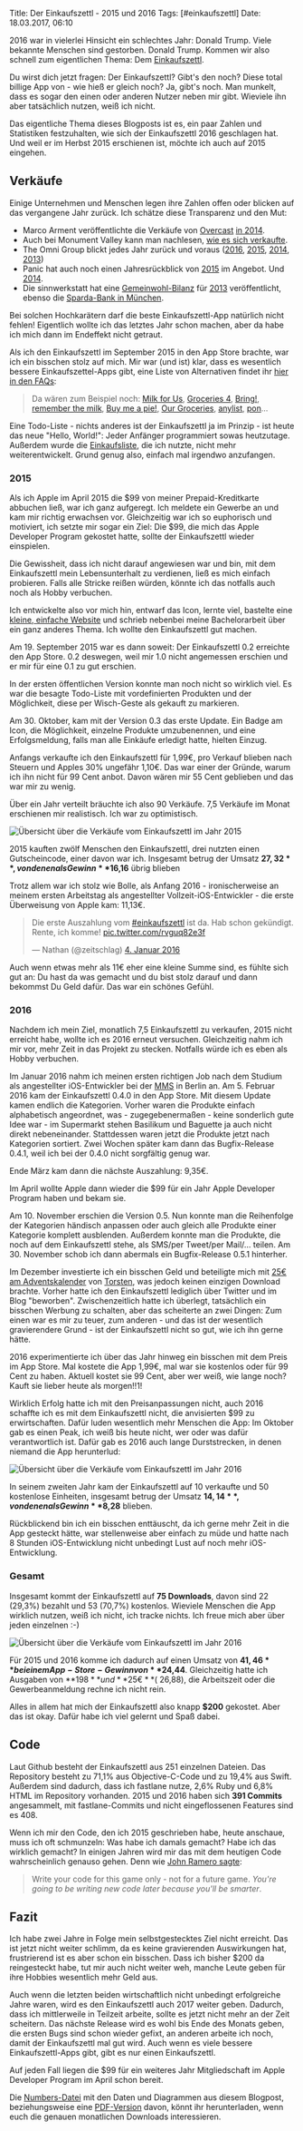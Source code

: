Title: Der Einkaufszettl - 2015 und 2016
Tags: [#einkaufszettl]
Date: 18.03.2017, 06:10

2016 war in vielerlei Hinsicht ein schlechtes Jahr: Donald Trump. Viele bekannte Menschen sind gestorben. Donald Trump. Kommen wir also schnell zum eigentlichen Thema: Dem [Einkaufszettl](https://bullenscheisse.de/einkaufszettl/).

Du wirst dich jetzt fragen: Der Einkaufszettl? Gibt's den noch? Diese total billige App von - wie hieß er gleich noch? Ja, gibt's noch. Man munkelt, dass es sogar den einen oder anderen Nutzer neben mir gibt. Wieviele ihn aber tatsächlich nutzen, weiß ich nicht.

Das eigentliche Thema dieses Blogposts ist es, ein paar Zahlen und Statistiken festzuhalten, wie sich der Einkaufszettl 2016 geschlagen hat. Und weil er im Herbst 2015 erschienen ist, möchte ich auch auf 2015 eingehen.

## Verkäufe

Einige Unternehmen und Menschen legen ihre Zahlen offen oder blicken auf das vergangene Jahr zurück. Ich schätze diese Transparenz und den Mut:

- Marco Arment veröffentlichte die Verkäufe von [Overcast](https://overcast.fm/) [in 2014](https://marco.org/2015/01/15/overcast-sales-numbers). 
- Auch bei Monument Valley kann man nachlesen, [wie es sich verkaufte](http://blog.monumentvalleygame.com/blog/2015/1/15/monument-valley-in-numbers).
- The Omni Group blickt jedes Jahr zurück und voraus ([2016](https://www.omnigroup.com/blog/looking-back-looking-ahead-2017-edition), [2015](https://www.omnigroup.com/blog/looking-back-looking-ahead-2016-edition), [2014](https://www.omnigroup.com/blog/a-review-of-the-omni-groups-2014-and-our-plans-for-2015), [2013](https://www.omnigroup.com/blog/looking-back-at-2013-and-ahead-to-2014))
- Panic hat auch noch einen Jahresrückblick von [2015](https://panic.com/blog/the-2015-panic-report/) im Angebot. Und [2014](https://panic.com/blog/the-2014-panic-report/).
- Die sinnwerkstatt hat eine [Gemeinwohl-Bilanz](https://www.ecogood.org) für [2013](https://sinnwerkstatt.com/gemeinwohl-2013/) veröffentlicht, ebenso die [Sparda-Bank in München](https://www.sparda-m.de/pdf/sparda-m/gemeinwohlbericht_2013_2014.pdf).

Bei solchen Hochkarätern darf die beste Einkaufszettl-App natürlich nicht fehlen! Eigentlich wollte ich das letztes Jahr schon machen, aber da habe ich mich dann im Endeffekt nicht getraut.

Als ich den Einkaufszettl im September 2015 in den App Store brachte, war ich ein bisschen stolz auf mich. Mir war (und ist) klar, dass es wesentlich bessere Einkaufszettel-Apps gibt, eine Liste von Alternativen findet ihr [hier in den FAQs](https://bullenscheisse.de/einkaufszettl/):

> Da wären zum Beispiel noch: [Milk for Us](http://www.milkforus.com/de/), [Groceries 4](https://itunes.apple.com/de/app/groceries-4/id707587897?l=en&mt=8), [Bring!](https://getbring.com/#!/app), [remember the milk](https://www.rememberthemilk.com/), [Buy me a pie!](https://buymeapie.com/de), [Our Groceries](https://www.ourgroceries.com/overview), [anylist](https://www.anylistapp.com/), [pon](http://app.ponlist.de/)...

Eine Todo-Liste - nichts anderes ist der Einkaufszettl ja im Prinzip - ist heute das neue "Hello, World!": Jeder Anfänger programmiert sowas heutzutage. Außerdem wurde die [Einkaufsliste](https://itunes.apple.com/de/app/groceries-4/id707587897?l=en&mt=8), die ich nutzte, nicht mehr weiterentwickelt. Grund genug also, einfach mal irgendwo anzufangen.

### 2015

Als ich Apple im April 2015 die $99 von meiner Prepaid-Kreditkarte abbuchen ließ, war ich ganz aufgeregt. Ich meldete ein Gewerbe an und kam mir richtig erwachsen vor. Gleichzeitig war ich so euphorisch und motiviert, ich setzte mir sogar ein Ziel: Die $99, die mich das Apple Developer Program gekostet hatte, sollte der Einkaufszettl wieder einspielen.

Die Gewissheit, dass ich nicht darauf angewiesen war und bin, mit dem Einkaufszettl mein Lebensunterhalt zu verdienen, ließ es mich einfach probieren. Falls alle Stricke reißen würden, könnte ich das notfalls auch noch als Hobby verbuchen.

Ich entwickelte also vor mich hin, entwarf das Icon, lernte viel, bastelte eine [kleine, einfache Website](https://bullenscheisse.de/einkaufszettl/) und schrieb nebenbei meine Bachelorarbeit über ein ganz anderes Thema. Ich wollte den Einkaufszettl gut machen.

Am 19. September 2015 war es dann soweit: Der Einkaufszettl 0.2 erreichte den App Store. 0.2 deswegen, weil mir 1.0 nicht angemessen erschien und er mir für eine 0.1 zu gut erschien.

In der ersten öffentlichen Version konnte man noch nicht so wirklich viel. Es war die besagte Todo-Liste mit vordefinierten Produkten und der Möglichkeit, diese per Wisch-Geste als gekauft zu markieren.

Am 30. Oktober, kam mit der Version 0.3 das erste Update. Ein Badge am Icon, die Möglichkeit, einzelne Produkte umzubenennen, und eine Erfolgsmeldung, falls man alle Einkäufe erledigt hatte, hielten Einzug.

Anfangs verkaufte ich den Einkaufszettl für 1,99€, pro Verkauf blieben nach Steuern und Apples 30% ungefähr 1,10€. Das war einer der Gründe, warum ich ihn nicht für 99 Cent anbot. Davon wären mir 55 Cent geblieben und das war mir zu wenig.

Über ein Jahr verteilt bräuchte ich also 90 Verkäufe. 7,5 Verkäufe im Monat erschienen mir realistisch. Ich war zu optimistisch.

![Übersicht über die Verkäufe vom Einkaufszettl im Jahr 2015](/img/IMG_125_Einkaufszettl_2015.png)

2015 kauften zwölf Menschen den Einkaufszettl, drei nutzten einen Gutscheincode, einer davon war ich. Insgesamt betrug der Umsatz **$27,32**, von denen als Gewinn **$16,16** übrig blieben

Trotz allem war ich stolz wie Bolle, als Anfang 2016 - ironischerweise an meinem ersten Arbeitstag als angestellter Vollzeit-iOS-Entwickler - die erste Überweisung von Apple kam: 11,13€.

<blockquote class="twitter-tweet" data-cards="hidden" data-lang="de"><p lang="de" dir="ltr">Die erste Auszahlung vom <a href="https://twitter.com/hashtag/einkaufszettl?src=hash">#einkaufszettl</a> ist da. Hab schon gekündigt. Rente, ich komme! <a href="https://t.co/rvguq82e3f">pic.twitter.com/rvguq82e3f</a></p>— Nathan (@zeitschlag) <a href="https://twitter.com/zeitschlag/status/684044337668321280">4. Januar 2016</a></blockquote> <script async src="//platform.twitter.com/widgets.js" charset="utf-8"></script>

Auch wenn etwas mehr als 11€ eher eine kleine Summe sind, es fühlte sich gut an: Du hast da was gemacht und du bist stolz darauf und dann bekommst Du Geld dafür. Das war ein schönes Gefühl.

### 2016

Nachdem ich mein Ziel, monatlich 7,5 Einkaufszettl zu verkaufen, 2015 nicht erreicht habe, wollte ich es 2016 erneut versuchen. Gleichzeitig nahm ich mir vor, mehr Zeit in das Projekt zu stecken. Notfalls würde ich es eben als Hobby verbuchen.

Im Januar 2016 nahm ich meinen ersten richtigen Job nach dem Studium als angestellter iOS-Entwickler bei der [MMS](https://de.wikipedia.org/wiki/T-Systems_Multimedia_Solutions) in Berlin an. Am 5. Februar 2016 kam der Einkaufszettl 0.4.0 in den App Store. Mit diesem Update kamen endlich die Kategorien. Vorher waren die Produkte einfach alphabetisch angeordnet, was - zugegebenermaßen - keine sonderlich gute Idee war - im Supermarkt stehen Basilikum und Baguette ja auch nicht direkt nebeneinander. Stattdessen waren jetzt die Produkte jetzt nach Kategorien sortiert. Zwei Wochen später kam dann das Bugfix-Release 0.4.1, weil ich bei der 0.4.0 nicht sorgfältig genug war.

Ende März kam dann die nächste Auszahlung: 9,35€.

Im April wollte Apple dann wieder die $99 für ein Jahr Apple Developer Program haben und bekam sie.

Am 10. November erschien die Version 0.5. Nun konnte man die Reihenfolge der Kategorien händisch anpassen oder auch gleich alle Produkte einer Kategorie komplett ausblenden. Außerdem konnte man die Produkte, die noch auf dem Einkaufszettl stehe, als SMS/per Tweet/per Mail/... teilen. Am 30. November schob ich dann abermals ein Bugfix-Release 0.5.1 hinterher.

Im Dezember investierte ich ein bisschen Geld und beteiligte mich mit [25€ am Adventskalender](https://www.pixelaffe.de/affiges/happypixmas-tag-5-25-euro-appstore-guthaben/) von [Torsten](https://twitter.com/pixelaffe), was jedoch keinen einzigen Download brachte. Vorher hatte ich den Einkaufszettl lediglich über Twitter und im Blog "beworben". Zwischenzeitlich hatte ich überlegt, tatsächlich ein bisschen Werbung zu schalten, aber das scheiterte an zwei Dingen: Zum einen war es mir zu teuer, zum anderen - und das ist der wesentlich gravierendere Grund - ist der Einkaufszettl nicht so gut, wie ich ihn gerne hätte.

2016 experimentierte ich über das Jahr hinweg ein bisschen mit dem Preis im App Store. Mal kostete die App 1,99€, mal war sie kostenlos oder für 99 Cent zu haben. Aktuell kostet sie 99 Cent, aber wer weiß, wie lange noch? Kauft sie lieber heute als morgen!!1!

Wirklich Erfolg hatte ich mit den Preisanpassungen nicht, auch 2016 schaffte ich es mit dem Einkaufszettl nicht, die anvisierten $99 zu erwirtschaften. Dafür luden wesentlich mehr Menschen die App: Im Oktober gab es einen Peak, ich weiß bis heute nicht, wer oder was dafür verantwortlich ist. Dafür gab es 2016 auch lange Durststrecken, in denen niemand die App herunterlud:

![Übersicht über die Verkäufe vom Einkaufszettl im Jahr 2016](/img/IMG_125_Einkaufszettl_2016.png)

In seinem zweiten Jahr kam der Einkaufszettl auf 10 verkaufte und 50 kostenlose Einheiten, insgesamt betrug der Umsatz **$14,14**, von denen als Gewinn **$8,28** blieben.

Rückblickend bin ich ein bisschen enttäuscht, da ich gerne mehr Zeit in die App gesteckt hätte, war stellenweise aber einfach zu müde und hatte nach 8 Stunden iOS-Entwicklung nicht unbedingt Lust auf noch mehr iOS-Entwicklung.

### Gesamt

Insgesamt kommt der Einkaufszettl auf **75 Downloads**, davon sind 22 (29,3%) bezahlt und 53 (70,7%) kostenlos. Wieviele Menschen die App wirklich nutzen, weiß ich nicht, ich tracke nichts. Ich freue mich aber über jeden einzelnen :-)

![Übersicht über die Verkäufe vom Einkaufszettl im Jahr 2016](/img/IMG_127_Einkaufszettl_free_vs_paid.png)

Für 2015 und 2016 komme ich dadurch auf einen Umsatz von **$41,46** bei einem App-Store-Gewinn von **$24,44**. Gleichzeitig hatte ich Ausgaben von **$198** und **25€** (~$26,88), die Arbeitszeit oder die Gewerbeanmeldung rechne ich nicht rein. 

Alles in allem hat mich der Einkaufszettl also knapp **$200** gekostet. Aber das ist okay. Dafür habe ich viel gelernt und Spaß dabei.

## Code

Laut Github besteht der Einkaufszettl aus 251 einzelnen Dateien. Das Repository besteht zu 71,1% aus Objective-C-Code und zu 19,4% aus Swift. Außerdem sind dadurch, dass ich fastlane nutze, 2,6% Ruby und 6,8% HTML im Repository vorhanden. 2015 und 2016 haben sich **391 Commits** angesammelt, mit fastlane-Commits und nicht eingeflossenen Features sind es 408.

Wenn ich mir den Code, den ich 2015 geschrieben habe, heute anschaue, muss ich oft schmunzeln: Was habe ich damals gemacht? Habe ich das wirklich gemacht?  In einigen Jahren wird mir das mit dem heutigen Code wahrscheinlich genauso gehen. Denn wie [John Ramero sagte](https://www.youtube.com/watch?v=E2MIpi8pIvY):

> Write your code for this game only - not for a future game. *You're going to be writing new code later because you'll be smarter*.

## Fazit

Ich habe zwei Jahre in Folge mein selbstgestecktes Ziel nicht erreicht. Das ist jetzt nicht weiter schlimm, da es keine gravierenden Auswirkungen hat, frustrierend ist es aber schon ein bisschen. Dass ich bisher $200 da reingesteckt habe, tut mir auch nicht weiter weh, manche Leute geben für ihre Hobbies wesentlich mehr Geld aus.

Auch wenn die letzten beiden wirtschaftlich nicht unbedingt erfolgreiche Jahre waren, wird es den Einkaufszettl auch 2017 weiter geben. Dadurch, dass ich mittlerweile in Teilzeit arbeite, sollte es jetzt nicht mehr an der Zeit scheitern. Das nächste Release wird es wohl bis Ende des Monats geben, die ersten Bugs sind schon wieder gefixt, an anderen arbeite ich noch, damit der Einkaufszettl mal gut wird. Auch wenn es viele bessere Einkaufszettl-Apps gibt, gibt es nur einen Einkaufszettl.

Auf jeden Fall liegen die $99 für ein weiteres Jahr Mitgliedschaft im Apple Developer Program im April schon bereit. 

Die [Numbers-Datei](https://bullenscheisse.de/einkaufszettl/Einkaufszettl_2015_2016.numbers) mit den Daten und Diagrammen aus diesem Blogpost, beziehungsweise eine [PDF-Version](https://bullenscheisse.de/einkaufszettl/Einkaufszettl_2015_2016.pdf) davon, könnt ihr herunterladen, wenn euch die genauen monatlichen Downloads interessieren.
